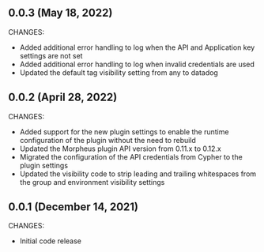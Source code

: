 ## 0.0.3 (May 18, 2022)

CHANGES:

* Added additional error handling to log when the API and Application key settings are not set
* Added additional error handling to log when invalid credentials are used
* Updated the default tag visibility setting from any to datadog

## 0.0.2 (April 28, 2022)

CHANGES:

* Added support for the new plugin settings to enable the runtime configuration of the plugin without the need to rebuild
* Updated the Morpheus plugin API version from 0.11.x to 0.12.x
* Migrated the configuration of the API credentials from Cypher to the plugin settings
* Updated the visibility code to strip leading and trailing whitespaces from the group and environment visibility settings

## 0.0.1 (December 14, 2021)

CHANGES:

* Initial code release

